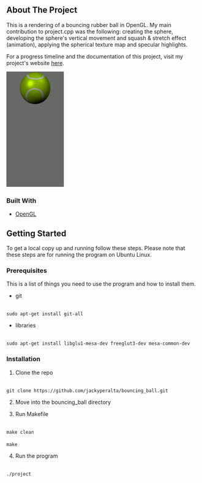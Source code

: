## About The Project

This is a rendering of a bouncing rubber ball in OpenGL. My main contribution to project.cpp was the following: creating the sphere, developing the sphere's vertical movement and squash & stretch effect (animation), applying the spherical texture map and specular highlights.

For a progress timeline and the documentation of this project, visit my project's website [here](https://cs.csub.edu/~jperaltadomi/3480/).

<img src="final.gif" width="150" height="300">

### Built With

*  [OpenGL](https://www.opengl.org/)

## Getting Started

To get a local copy up and running follow these steps. Please note that these steps are for running the program on Ubuntu Linux.

### Prerequisites

This is a list of things you need to use the program and how to install them.

* git

```

sudo apt-get install git-all

```

* libraries

```

sudo apt-get install libglu1-mesa-dev freeglut3-dev mesa-common-dev

```

### Installation

1. Clone the repo

```

git clone https://github.com/jackyperalta/bouncing_ball.git

```

2. Move into the bouncing_ball directory

3. Run Makefile

```

make clean

make

```

4. Run the program

```

./project

```
